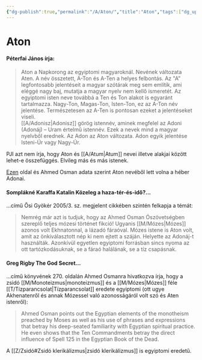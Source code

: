 ```yaml
---
{"dg-publish":true,"permalink":"/A/Aton/","title":"Aton","tags":["dg_uploaded"],"created":"2023-10-03T11:47","updated":"2023-10-25T12:35"}
---
```



# Aton

#### Péterfai János írja:

> Aton a Napkorong az egyiptomi magyaroknál. Nevének változata Aten. A név összetett, A-Ton és A-Ten a helyes felbontás. Az "A" legfontosabb jelentéseit a magyar szótárak meg sem említik, ami eléggé nagy baj, mutatja a magyar nyelv nem kellő ismeretét. Az egyiptomi isten neve továbbá a Ten és Ton alakot is egyaránt tartalmazza. Nagy-Ton, Magas-Ton, Isten-Ton, ez az A-Ton név jelentése. Természetesen az A-Ten is pontosan ezeket a jelentéseket viseli.  
> [[A/Adonisz\|Adonisz]] görög istennév, aminek megfelel az Adoni (Adonáj) – Uram értelmű istennév. Ezek a nevek mind a magyar nyelvből erednek. Az Adon az Aton változata. Adon egyik jelentése Isteni-Úr vagy Nagy-Úr.  

PJI azt nem írja, hogy Aton és [[A/Atum\|Atum]] nevei illetve alakjai között lehet-e összefüggés. Elvileg más és más istenek.  

[Ezen](http://weekly.ahram.org.eg/2004/672/profile.htm) oldal és Ahmed Osman adata szerint Aton nevéből lett volna a héber Adonai.  

#### Somplákné Karaffa Katalin Közeleg a haza-tér-és-idő?...

...című Ősi Gyökér 2005/3. sz. megjelent cikkében szintén felkapja a témát:  
> Nemrég már azt is tudjuk, hogy az Ahmed Osman Ószövetségben szereplő teljes mózesi történet fikció! Ugyanis [[M/Mózes\|Mózes]] azonos volt Ekhnatonnal, a lázadó fáraóval. Mózes istene is Aton volt, amit az önkiválasztott nép ki nem ejtett a száján. Helyette az Adonáj-t használták. Azonkívül egyetlen egyiptomi forrásban sincs nyoma az ott tartózkodásuknak, se a fáraó halálának, se a tíz csapásnak.  

#### Greg Rigby The God Secret...

...című könyvének 270. oldalán Ahmed Osmanra hivatkozva írja, hogy a zsidó [[M/Monoteizmus\|monoteizmus]] és a [[M/Mózes\|Mózes]] féle [[T/Tízparancsolat\|Tízparancsolat]] eredete egyiptomi (ott ugye Akhenatenről és annak Mózessel való azonosságáról volt szó és Aten istenről):  
> Ahmed Osman points out the Egyptian elements of the monotheism preached by Moses as well as his use of phrases and expressions that betray his deep-seated familiarity with Egyptian spiritual practice. He even shows that the Ten Commandments betray the direct influence of Spell 125 in the Egyptian Book of the Dead.  

A [[Z/Zsidó#Zsidó klerikálizmus\|zsidó klerikálizmus]] is egyiptomi eredetű.
